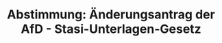 ---
abstimmung:
  abstimmung: 3
  bundestagssitzung: 115
  datum: 26. September 2019
  legislaturperiode: 19
categories:
- Todo
data:
- title: Abstimmungsergebnis 20190926_3-data.pdf
  url: /res/2021-btw/abstimmungsergebnisse/20190926_3-data.pdf
- title: Abstimmungsergebnis 20190926_3_xls-data.xlsx
  url: /res/2021-btw/abstimmungsergebnisse/20190926_3_xls-data.xlsx
- title: Abstimmungsergebnis 20190926_3_xls-data.csv
  url: /res/2021-btw/abstimmungsergebnisse/csv/20190926_3_xls-data.csv
ergebnis:
  AfD:
    enthaltung: 0
    gesamt: 91
    ja: 79
    nein: 0
    nichtabgegeben: 12
    ungueltig: 0
  Bündnis 90/Die Grünen:
    enthaltung: 0
    gesamt: 67
    ja: 0
    nein: 60
    nichtabgegeben: 7
    ungueltig: 0
  Die Linke:
    enthaltung: 0
    gesamt: 69
    ja: 0
    nein: 53
    nichtabgegeben: 16
    ungueltig: 0
  FDP:
    enthaltung: 0
    gesamt: 80
    ja: 0
    nein: 71
    nichtabgegeben: 9
    ungueltig: 0
  cdu/csu:
    enthaltung: 0
    gesamt: 246
    ja: 0
    nein: 230
    nichtabgegeben: 16
    ungueltig: 0
  file: 20190926_3_xls-data.xlsx
  fraktionslos:
    enthaltung: 1
    gesamt: 4
    ja: 0
    nein: 1
    nichtabgegeben: 2
    ungueltig: 0
  spd:
    enthaltung: 0
    gesamt: 152
    ja: 0
    nein: 132
    nichtabgegeben: 20
    ungueltig: 0
layout: abstimmung
links:
- title: Link zu bundestag.de
  url: https://www.bundestag.de/parlament/plenum/abstimmung/abstimmung?id=616
preview: 'Deutscher Bundestag


  115. Sitzung des Deutschen Bundestages

  am Donnerstag, 26. September 2019


  Endgültiges Ergebnis der Namentlichen Abstimmung Nr. 3


  Änderungsantrag der Abgeordneten Dr. Götz Frömming, Dr. Marc Jongen, Martin Renner,

  weiterer Abgeordneter und der Fraktion der AfD

  zu der zweiten Beratung des Gesetzentwurfs der Bundesregierung

  Drs. 19/11329, 19/13577

  Entwurf eines Neunten Gesetzes zur Änderung des Stasi-Unterlagen-Gesetzes

  Drs. 19/13586'
tags:
- Todo
title: 'Abstimmung: Änderungsantrag der AfD - Stasi-Unterlagen-Gesetz'
---
